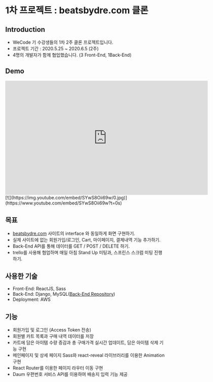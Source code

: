 # 1차 프로젝트 : beatsbydre.com 클론

## Introduction
- WeCode 기 수강생들의 1차 2주 클론 프로젝트입니다.
- 프로젝트 기간 : 2020.5.25 ~ 2020.6.5 (2주)
- 4명의 개발자가 함께 협업했습니다. (3 Front-End, 1Back-End)

## Demo
<iframe width="640" height="360" src="https://img.youtube.com/embed/SYwS8Oii69w/0.jpg)](https://www.youtube.com/embed/SYwS8Oii69w?t=0s" frameborder="0" gesture="media" allowfullscreen=""></iframe>
[![](https://img.youtube.com/embed/SYwS8Oii69w/0.jpg)](https://www.youtube.com/embed/SYwS8Oii69w?t=0s) 

## 목표
- [beatsbydre.com](http://beatsbydre.com) 사이트의 interface 와 동일하게 화면 구현하기.
- 실제 사이트에 없는 회원가입/로그인, Cart, 마이페이지, 결제내역 기능 추가하기.
- Back-End API를 통해 데이터를 GET / POST / DELETE 하기.
- trello를 사용해 협업하며 매일 아침 Stand Up 미팅과, 스프린스 스크럼 미팅 진행하기.

## 사용한 기술
- Front-End: ReactJS, Sass
- Back-End: Django, MySQL([Back-End Repository](https://github.com/wecode-bootcamp-korea/4-Beats-backendhttps://github.com/wecode-bootcamp-korea/4-Beats-backend))
- Deployment: AWS

## 기능
- 회원가입 및 로그인 (Access Token 전송)
- 회원별 카트 목록과 구매 내역 데이터를 저장
- 카트에 담은 아이템 수량 증감과 총 구매가격 실시간 업데이트, 담은 아이템 삭제 기능 구현
- 메인페이지 및 상세 페이지 Sass와 react-reveal 라이브러리를 이용한 Animation 구현
- React Router를 이용한 페이지 라우터 이동 구현
- Daum 우편번호 서비스 API를 이용하여 배송지 입력 기능 제공
